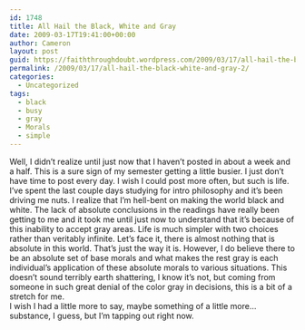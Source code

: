 ```yaml
---
id: 1748
title: All Hail the Black, White and Gray
date: 2009-03-17T19:41:00+00:00
author: Cameron
layout: post
guid: https://faiththroughdoubt.wordpress.com/2009/03/17/all-hail-the-black-white-and-gray/
permalink: /2009/03/17/all-hail-the-black-white-and-gray-2/
categories:
  - Uncategorized
tags:
  - black
  - busy
  - gray
  - Morals
  - simple
---
```

Well, I didn’t realize until just now that I haven’t posted in about a week and a half. This is a sure sign of my semester getting a little busier. I just don’t have time to post every day. I wish I could post more often, but such is life.  
I’ve spent the last couple days studying for intro philosophy and it’s been driving me nuts. I realize that I’m hell-bent on making the world black and white. The lack of absolute conclusions in the readings have really been getting to me and it took me until just now to understand that it’s because of this inability to accept gray areas. Life is much simpler with two choices rather than veritably infinite. Let’s face it, there is almost nothing that is absolute in this world. That’s just the way it is. However, I do believe there to be an absolute set of base morals and what makes the rest gray is each individual’s application of these absolute morals to various situations. This doesn’t sound terribly earth shattering, I know it’s not, but coming from someone in such great denial of the color gray in decisions, this is a bit of a stretch for me.  
I wish I had a little more to say, maybe something of a little more…substance, I guess, but I’m tapping out right now.
